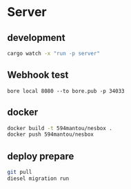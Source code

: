 # Server

## development

```bash
cargo watch -x "run -p server"
```

## Webhook test

```
bore local 8080 --to bore.pub -p 34033
```

## docker

```bash
docker build -t 594mantou/nesbox .
docker push 594mantou/nesbox
```

## deploy prepare

```bash
git pull
diesel migration run
```

